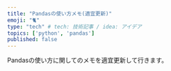 ```yaml
---
title: "Pandasの使い方メモ(適宜更新)"
emoji: "🐈"
type: "tech" # tech: 技術記事 / idea: アイデア
topics: ['python', 'pandas']
published: false
---
```


Pandasの使い方に関してのメモを適宜更新して行きます。

